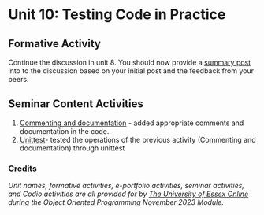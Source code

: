 <!--layout: page
title: "OOP Unit 10 "
permalink: /oop_unit10-->

# Unit 10: Testing Code in Practice

<!--_**In this unit we shall:**_ <br>
_-Apply unit tests to test the functionality of Python code.<br>
-Use the pylint testing tool to automatically check acceptability of the style used to write the Python code.<br>
-Experiment with approaches to commenting inline and documenting code.<br>_

_**On completion of this unit you will be able to:**_ <br>
_-Write unit tests to ensure correct functionality of Python code.<br>
-Run pylint against a Python script to demonstrate stylistic correctness.<br>
-Document code for release to stakeholders.<br>_-->

## Formative Activity
Continue the discussion in unit 8. You should now provide a [summary post](https://github.com/patzsantos/e-portfolio-uoeo/blob/module2/oop/Unit%2010/OOP%20Unit%2010_%20Summary%20Post.pdf) into to the discussion based on your initial post and the feedback from your peers.

## Seminar Content Activities
1. [Commenting and documentation](https://github.com/patzsantos/e-portfolio-uoeo/blob/module2/oop/Unit%2010/calculation.py) - added appropriate comments and documentation in the code.<br>
2. [Unittest](https://github.com/patzsantos/e-portfolio-uoeo/blob/module2/oop/Unit%2010/calculation_test.py)- tested the operations of the previous activity (Commenting and documentation) through unittest


### Credits
_Unit names, formative activities, e-portfolio activities, seminar activities, and Codio activities are all provided for by [The University of Essex Online](https://online.essex.ac.uk/) during the Object Oriented Programming November 2023 Module._

